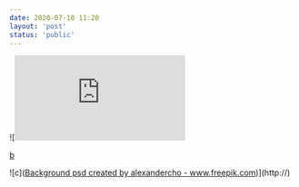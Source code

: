 ```yaml
---
date: 2020-07-10 11:20
layout: 'post'
status: 'public'
---
```


![![a](https://www.freepik.com/free-psd/decorative-objects-old-books-vases-black-wall-japanese-style_7035194.htm#query=backgrounds&position=3)

[b](https://www.freepik.com/free-psd/decorative-objects-old-books-vases-black-wall-japanese-style_7035194.htm#query=backgrounds&position=3)

![c](<a href="https://www.freepik.com/free-photos-vectors/background">Background psd created by alexandercho - www.freepik.com</a>)](http://)